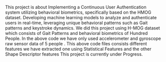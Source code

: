 This project is about Implementing a  Continuous User Authentication system utilizing behavioral biometrics, specifically based on the HMOG dataset. Developing machine learning models to analyze and authenticate users in real-time, leveraging unique behavioral patterns such as Gait patterns and keystroke dynamics.
We did this project using H-MOG dataset which consists of  Gait Patterns and  behavioral biometrics of Hundred People.
In the above code we have only used accelerometer and gyroscope raw sensor data of 5 people .
This above code files consists different features we have extracted one using Statistical Features and the other Shape Descriptor features
This project is currently under Progress.
